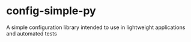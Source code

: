 # config-simple-py
A simple configuration library intended to use in lightweight applications and automated tests
